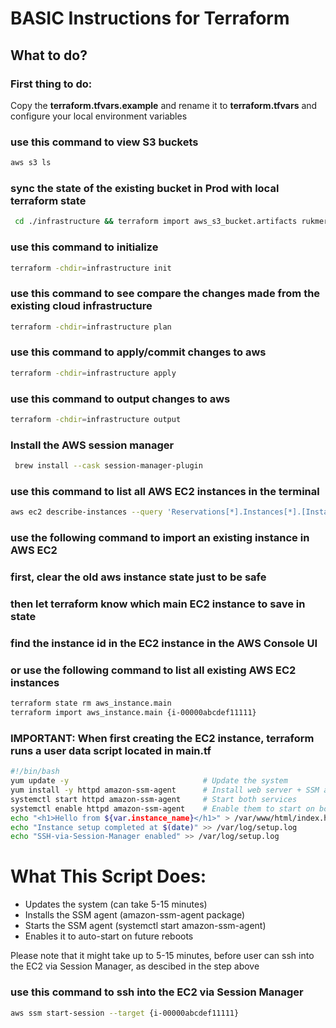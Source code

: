 # BASIC Instructions for Terraform

## What to do?

### First thing to do:
Copy the **terraform.tfvars.example** and rename it to **terraform.tfvars** and configure your local environment variables

### use this command to view S3 buckets
```bash
aws s3 ls
```

### sync the state of the existing bucket in Prod with local terraform state
```bash
 cd ./infrastructure && terraform import aws_s3_bucket.artifacts rukmer-commons-artifacts-prod
 ```

### use this command to initialize 
```bash
terraform -chdir=infrastructure init
```

### use this command to see compare the changes made from the existing cloud infrastructure
```bash
terraform -chdir=infrastructure plan
```

### use this command to apply/commit changes to aws
```bash
terraform -chdir=infrastructure apply
```

### use this command to output changes to aws
```bash
terraform -chdir=infrastructure output
```

### Install the AWS session manager 
```bash
 brew install --cask session-manager-plugin
```

### use this command to list all AWS EC2 instances in the terminal
```bash
aws ec2 describe-instances --query 'Reservations[*].Instances[*].[InstanceId,State.Name,Tags[?Key==`Name`].Value|[0],IamInstanceProfile.Arn]' --output table
```

### use the following command to import an existing instance in AWS EC2
### first, clear the old aws instance state just to be safe
### then let terraform know which main EC2 instance to save in state
### find the instance id in the EC2 instance in the AWS Console UI
### or use the following command to list all existing AWS EC2 instances
```bash
terraform state rm aws_instance.main
terraform import aws_instance.main {i-00000abcdef11111}
```
### IMPORTANT: When first creating the EC2 instance, terraform runs a user data script located in main.tf 

```bash 
#!/bin/bash
yum update -y                              # Update the system
yum install -y httpd amazon-ssm-agent      # Install web server + SSM agent
systemctl start httpd amazon-ssm-agent     # Start both services
systemctl enable httpd amazon-ssm-agent    # Enable them to start on boot
echo "<h1>Hello from ${var.instance_name}</h1>" > /var/www/html/index.html
echo "Instance setup completed at $(date)" >> /var/log/setup.log
echo "SSH-via-Session-Manager enabled" >> /var/log/setup.log
```
# What This Script Does:
* Updates the system (can take 5-15 minutes)
* Installs the SSM agent (amazon-ssm-agent package)
* Starts the SSM agent (systemctl start amazon-ssm-agent)
* Enables it to auto-start on future reboots

Please note that it might take up to 5-15 minutes, before user can ssh into the EC2 via Session Manager, as descibed in the step above


### use this command to ssh into the EC2 via Session Manager
```bash
aws ssm start-session --target {i-00000abcdef11111}
```
